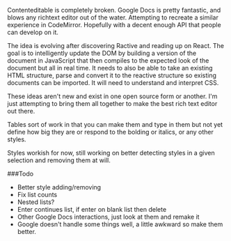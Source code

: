 Contenteditable is completely broken. Google Docs is pretty fantastic, and blows any richtext editor out of the water. Attempting to recreate a similar experience in CodeMirror. Hopefully with a decent enough API that people can develop on it.

The idea is evolving after discovering Ractive and reading up on React. The goal is to intelligently update the DOM by building a version of the document in JavaScript that then compiles to the expected look of the document but all in real time.
It needs to also be able to take an existing HTML structure, parse and convert it to the reactive structure so existing documents can be imported. It will need to understand and interpret CSS.

These ideas aren't new and exist in one open source form or another. I'm just attempting to bring them all together to make the best rich text editor out there.

Tables sort of work in that you can make them and type in them but not yet define how big they are or respond to the bolding or italics, or any other styles.

Styles workish for now, still working on better detecting styles in a given selection and removing them at will.

###Todo
* Better style adding/removing
* Fix list counts
* Nested lists?
* Enter continues list, if enter on blank list then delete
* Other Google Docs interactions, just look at them and remake it
* Google doesn't handle some things well, a little awkward so make them better.


